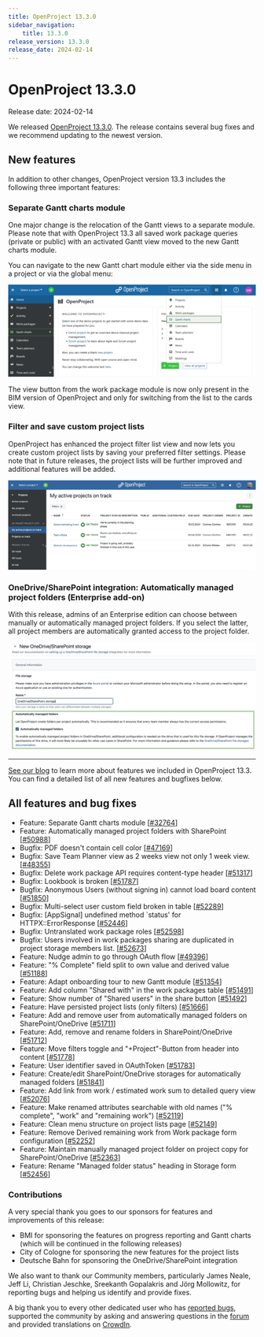 ```yaml
---
title: OpenProject 13.3.0
sidebar_navigation:
    title: 13.3.0
release_version: 13.3.0
release_date: 2024-02-14
---
```


# OpenProject 13.3.0

Release date: 2024-02-14

We released [OpenProject 13.3.0](https://community.openproject.org/versions/1487).
The release contains several bug fixes and we recommend updating to the newest version.

## New features

In addition to other changes, OpenProject version 13.3 includes the following three important features:

### Separate Gantt charts module

One major change is the relocation of the Gantt views to a separate module. Please note that with OpenProject 13.3 all saved work package queries (private or public) with an activated Gantt view moved to the new Gantt charts module.

You can navigate to the new Gantt chart module either via the side menu in a project or via the global menu:

![OpenProject's Gantt charts module](openproject-user-guide-select-gantt-charts-global.png)

The view button from the work package module is now only present in the BIM version of OpenProject and only for switching from the list to the cards view.

### Filter and save custom project lists

OpenProject has enhanced the project filter list view and now lets you create custom project lists by saving your preferred filter settings. Please note that in future releases, the project lists will be further improved and additional features will be added.

![Filter and save custom project lists with OpenProject](openproject-filter-project-lists.png)

### OneDrive/SharePoint integration: Automatically managed project folders (Enterprise add-on)

With this release, admins of an Enterprise edition can choose between manually or automatically managed project folders. If you select the latter, all project members are automatically granted access to the project folder.

![Project folders for OneDrive/SharePoint with automatically managed permissions](openproject-13-3-sharepoint-onedrive-automatically-managed-project-folders-highlighted.png)

---

[See our blog](https://www.openproject.org/blog/openproject-13-3-release/) to learn more about features we included in OpenProject 13.3. You can find a detailed list of all new features and bugfixes below.

## All features and bug fixes

- Feature: Separate Gantt charts module \[[#32764](https://community.openproject.org/wp/32764)\]
- Feature: Automatically managed project folders with SharePoint \[[#50988](https://community.openproject.org/wp/50988)\]
- Bugfix: PDF doesn't contain cell color \[[#47169](https://community.openproject.org/wp/47169)\]
- Bugfix: Save Team Planner view as 2 weeks view not only 1 week view. \[[#48355](https://community.openproject.org/wp/48355)\]
- Bugfix: Delete work package API requires content-type header \[[#51317](https://community.openproject.org/wp/51317)\]
- Bugfix: Lookbook is broken \[[#51787](https://community.openproject.org/wp/51787)\]
- Bugfix: Anonymous Users (without signing in) cannot load board content \[[#51850](https://community.openproject.org/wp/51850)\]
- Bugfix: Multi-select user custom field broken in table \[[#52289](https://community.openproject.org/wp/52289)\]
- Bugfix: \[AppSignal\] undefined method `status' for HTTPX::ErrorResponse \[[#52446](https://community.openproject.org/wp/52446)\]
- Bugfix: Untranslated work package roles \[[#52598](https://community.openproject.org/wp/52598)\]
- Bugfix: Users involved in work packages sharing are duplicated in project storage members list.  \[[#52673](https://community.openproject.org/wp/52673)\]
- Feature: Nudge admin to go through OAuth flow \[[#49396](https://community.openproject.org/wp/49396)\]
- Feature: "% Complete" field split to own value and derived value \[[#51188](https://community.openproject.org/wp/51188)\]
- Feature: Adapt onboarding tour to new Gantt module \[[#51354](https://community.openproject.org/wp/51354)\]
- Feature: Add column "Shared with" in the work packages table \[[#51491](https://community.openproject.org/wp/51491)\]
- Feature: Show number of "Shared users" in the share button \[[#51492](https://community.openproject.org/wp/51492)\]
- Feature: Have persisted project lists (only filters) \[[#51666](https://community.openproject.org/wp/51666)\]
- Feature: Add and remove user from automatically managed folders on SharePoint/OneDrive \[[#51711](https://community.openproject.org/wp/51711)\]
- Feature: Add, remove and rename folders in SharePoint/OneDrive \[[#51712](https://community.openproject.org/wp/51712)\]
- Feature: Move filters toggle and "+Project"-Button from header into content \[[#51778](https://community.openproject.org/wp/51778)\]
- Feature: User identifier saved in OAuthToken \[[#51783](https://community.openproject.org/wp/51783)\]
- Feature: Create/edit SharePoint/OneDrive storages for automatically managed folders \[[#51841](https://community.openproject.org/wp/51841)\]
- Feature: Add link from work / estimated work sum to detailed query view \[[#52076](https://community.openproject.org/wp/52076)\]
- Feature: Make renamed attributes searchable with old names ("% complete", "work" and "remaining work") \[[#52119](https://community.openproject.org/wp/52119)\]
- Feature: Clean menu structure on project lists page \[[#52149](https://community.openproject.org/wp/52149)\]
- Feature: Remove Derived remaining work from Work package form configuration \[[#52252](https://community.openproject.org/wp/52252)\]
- Feature: Maintain manually managed project folder on project copy for SharePoint/OneDrive \[[#52363](https://community.openproject.org/wp/52363)\]
- Feature: Rename "Managed folder status" heading in Storage form \[[#52456](https://community.openproject.org/wp/52456)\]

### Contributions
A very special thank you goes to our sponsors for features and improvements of this release:

- BMI for sponsoring the features on progress reporting and Gantt charts (which will be continued in the following releases)
- City of Cologne for sponsoring the new features for the project lists
- Deutsche Bahn for sponsoring the OneDrive/SharePoint integration

We also want to thank our Community members, particularly James Neale, Jeff Li, Christian Jeschke, Sreekanth Gopalakris and Jörg Mollowitz, for reporting bugs and helping us identify and provide fixes.

A big thank you to every other dedicated user who has [reported bugs](../../development/report-a-bug), supported the community by asking and answering questions in the [forum](https://community.openproject.org/projects/openproject/boards) and provided translations on [CrowdIn](https://crowdin.com/projects/opf).
